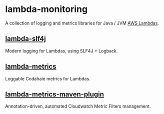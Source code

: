 # lambda-monitoring

A collection of logging and metrics libraries for Java / JVM [AWS Lambdas](https://aws.amazon.com/lambda/).

## [lambda-slf4j](lambda-slf4j/)

Modern logging for Lambdas, using SLF4J + Logback.

## [lambda-metrics](lambda-metrics/)

Loggable Codahale metrics for Lambdas.

## [lambda-metrics-maven-plugin](lambda-metrics-maven-plugin/)

Annotation-driven, automated Cloudwatch Metric Filters management.
